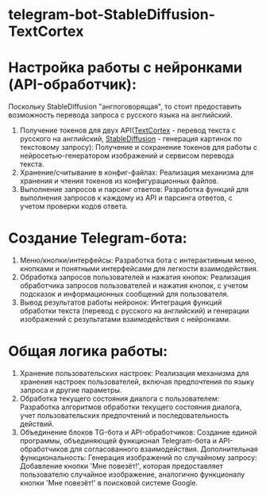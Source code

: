 # telegram-bot-StableDiffusion-TextCortex

# Настройка работы с нейронками (API-обработчик):
Поскольку StableDiffusion "англоговорящая", то стоит  предоставить возможность перевода запроса с русского языка на английский.
1. Получение токенов для двух API([TextCortex](https://docs.textcortex.com/api) - перевод текста с русского на английский, [StableDiffusion](https://platform.stability.ai/docs/api-reference) - генерация картинок по текстовому запросу):
Получение и сохранение токенов для работы с нейросетью-генератором изображений и сервисом перевода текста.
2. Хранение/считывание в конфиг-файлах:
Реализация механизма для хранения и чтения токенов из конфигурационных файлов.
3. Выполнение запросов и парсинг ответов:
Разработка функций для выполнения запросов к каждому из API и парсинга ответов, с учетом проверки кодов ответа.

# Создание Telegram-бота:
1. Меню/кнопки/интерфейсы:
Разработка бота с интерактивным меню, кнопками и понятными интерфейсами для легкости взаимодействия.
2. Обработка запросов пользователей и нажатия кнопок:
Реализация обработчика запросов пользователей и нажатия кнопок, с учетом подсказок и информационных сообщений для пользователя.
3. Вывод результатов работы нейронок:
Интеграция функций обработки текста (перевод с русского на английский) и генерации изображений с результатами взаимодействия с нейронками.

# Общая логика работы:
1. Хранение пользовательских настроек:
Реализация механизма для хранения настроек пользователей, включая предпочтения по языку запроса и другие параметры.
2. Обработка текущего состояния диалога с пользователем:
Разработка алгоритмов обработки текущего состояния диалога, учет пользовательских предпочтений и последовательность действий.
3. Объединение блоков TG-бота и API-обработчиков:
Создание единой программы, объединяющей функционал Telegram-бота и API-обработчиков для согласованного взаимодействия.
Дополнительная функциональность:
Генерация изображений по случайному запросу:
Добавление кнопки 'Мне повезёт!', которая предоставляет пользователю случайное изображение, аналогично функционалу кнопки 'Мне повезёт!' в поисковой системе Google.
